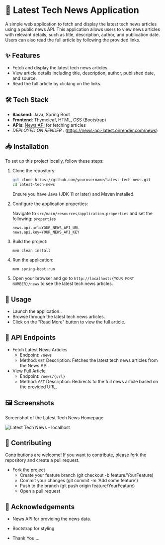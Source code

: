 # 📰 Latest Tech News Application

A simple web application to fetch and display the latest tech news articles using a public news API. This application allows users to view news articles with relevant details, such as title, description, author, and publication date. Users can also read the full article by following the provided links.

## ✨ Features

- Fetch and display the latest tech news articles.
- View article details including title, description, author, published date, and source.
- Read the full article by clicking on the links.

## 🛠 Tech Stack

- **Backend**: Java, Spring Boot
- **Frontend**: Thymeleaf, HTML, CSS (Bootstrap)
- **APIs**: [News API](https://newsapi.org/) for fetching articles
- *DEPLOYED ON RENDER* :  (https://news-api-latest.onrender.com/news)
## 📥 Installation

To set up this project locally, follow these steps:

1. Clone the repository:
   ```bash
   git clone https://github.com/yourusername/latest-tech-news.git
   cd latest-tech-news
   ```
   Ensure you have Java (JDK 11 or later) and Maven installed.

2. Configure the application properties:

    Navigate to `src/main/resources/application.properties` and set the following:
   `properties`
    ```
    news.api.url=YOUR_NEWS_API_URL
    news.api.key=YOUR_NEWS_API_KEY
    ```
4. Build the project:
    ```
    mvn clean install
    ```
5. Run the application:
    ```
    mvn spring-boot:run
    ```
6. Open your browser and go to `http://localhost:{YOUR PORT NUMBER}/news` to see the latest tech news articles.

## 🚀 Usage
  - Launch the application..
  - Browse through the latest tech news articles.
  - Click on the "Read More" button to view the full article.
## 📡 API Endpoints
  - Fetch Latest News Articles
    - Endpoint: `/news`
    - Method: `GET`
      Description: Fetches the latest tech news articles from the News API.
  - View Full Article
    - Endpoint: `/news/{url}`
    - Method: `GET`
      Description: Redirects to the full news article based on the provided URL.
## 🖼️ Screenshots
  Screenshot of the Latest Tech News Homepage
    
  ![Latest Tech News - localhost](https://github.com/user-attachments/assets/8270a7ac-ed80-4135-bf5f-13acd81009b4)

## 🤝 Contributing
  Contributions are welcome! If you want to contribute, please fork the repository and create a pull request.

 - Fork the project
    - Create your feature branch (git checkout -b feature/YourFeature)
    - Commit your changes (git commit -m 'Add some feature')
    - Push to the branch (git push origin feature/YourFeature)
    - Open a pull request

## 🙏 Acknowledgements
  - News API for providing the news data.
  - Bootstrap for styling.

  - Thank You....
